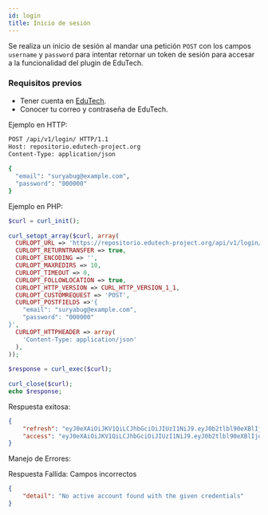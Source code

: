 ```yaml
---
id: login
title: Inicio de sesión 
---
```


Se realiza un inicio de sesión al mandar una petición ``POST`` con los campos ``username`` y ``password`` 
para intentar retornar un token de sesión para accesar a la funcionalidad del plugin de EduTech.

### Requisitos previos
- Tener cuenta en [EduTech](https://repositorio.edutech-project.org/#/register).
- Conocer tu correo y contraseña de EduTech.



Ejemplo en HTTP:

```bash
POST /api/v1/login/ HTTP/1.1
Host: repositorio.edutech-project.org
Content-Type: application/json
 
{
  "email": "suryabug@example.com",
  "password": "000000"
}
```
Ejemplo en PHP:

```php
$curl = curl_init();
 
curl_setopt_array($curl, array(
  CURLOPT_URL => 'https://repositorio.edutech-project.org/api/v1/login/',
  CURLOPT_RETURNTRANSFER => true,
  CURLOPT_ENCODING => '',
  CURLOPT_MAXREDIRS => 10,
  CURLOPT_TIMEOUT => 0,
  CURLOPT_FOLLOWLOCATION => true,
  CURLOPT_HTTP_VERSION => CURL_HTTP_VERSION_1_1,
  CURLOPT_CUSTOMREQUEST => 'POST',
  CURLOPT_POSTFIELDS =>'{
    "email": "suryabug@example.com",
    "password": "000000"
}',
  CURLOPT_HTTPHEADER => array(
    'Content-Type: application/json'
  ),
));
 
$response = curl_exec($curl);
 
curl_close($curl);
echo $response;
```

Respuesta exitosa:

```json
{
    "refresh": "eyJ0eXAiOiJKV1QiLCJhbGciOiJIUzI1NiJ9.eyJ0b2tlbl90eXBlIjoiYWNjZXNzIiwiZXhwIjolQjUzNDI2NTc2LCJqdGkiOiI1MjFmMTIwZmRmMmQ0MTFiODRlYjIyNTZiYjIxZTVmYSIsInVzZXJfaWQiOjd9.BM3t3WcIp0lMa-kFsrtPcCuJscf33qxNK0jUkFy6zTQ",
    "access": "eyJ0eXAiOiJKV1QiLCJhbGciOiJIUzI1NiJ9.eyJ0b2tlbl90eXBlIjoiYWNjZXNzIiwiZXhwIjolQjUzNDI2NTc2LCJqdGkiOiI1MjFmMTIwZmRmMmQ0MTFiODRlYjIyNTZiYjIxZTVmYSIsInVzZXJfaWQiOjd9.BM3t3WcIp0lMa-kFsrtPcCuJscf33qxNK0jUkFy6zTQ"
}
```
Manejo de Errores:

Respuesta Fallida: Campos incorrectos

```json
{
    "detail": "No active account found with the given credentials"
}
```
